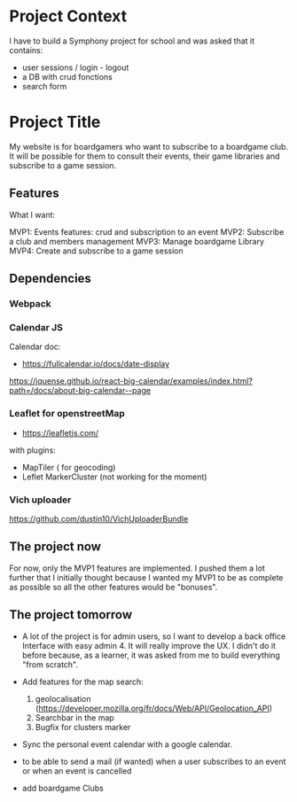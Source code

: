 # Project Context

I have to build a Symphony project for school and was asked that it contains:
- user sessions / login - logout
- a DB with crud fonctions
- search form 

# Project Title

My website is for boardgamers who want to subscribe to a boardgame club. It will be possible for them to consult their events, their game libraries and subscribe to a game session.

## Features

What I want:

MVP1: Events features: crud and subscription to an event
MVP2: Subscribe a club and members management
MVP3: Manage boardgame Library
MVP4: Create and subscribe to a game session

## Dependencies

### Webpack

### Calendar JS
Calendar doc: 
- https://fullcalendar.io/docs/date-display

https://jquense.github.io/react-big-calendar/examples/index.html?path=/docs/about-big-calendar--page

### Leaflet for openstreetMap

- https://leafletjs.com/

with plugins: 
- MapTiler ( for geocoding)
- Leflet MarkerCluster (not working for the moment) 

### Vich uploader
https://github.com/dustin10/VichUploaderBundle

## The project now

For now, only the MVP1 features are implemented. I pushed them a lot further that I initially thought because I wanted my MVP1 to be as complete as possible so all the other features would be "bonuses". 

## The project tomorrow

- A lot of the project is for admin users, so I want to develop a back office Interface with easy admin 4. It will really improve the UX. I didn't do it before because, as a learner, it was asked from me to build everything "from scratch". 

- Add features for the map search:
    1. geolocalisation (https://developer.mozilla.org/fr/docs/Web/API/Geolocation_API)
    2. Searchbar in the map
    3. Bugfix for clusters marker

- Sync the personal event calendar with a google calendar.

- to be able to send a mail (if wanted) when a user subscribes to an event or when an event is cancelled

- add boardgame Clubs

<!-- 
## Getting Started

These instructions will get you a copy of the project up and running on your local machine for development and testing purposes. See deployment for notes on how to deploy the project on a live system. 

### Prerequisites

What things you need to install the software and how to install them

```
Give examples
```

### Installing

A step by step series of examples that tell you how to get a development env running

Say what the step will be

```
Give the example
```

And repeat

```
until finished
```

End with an example of getting some data out of the system or using it for a little demo

## Running the tests

Explain how to run the automated tests for this system

### Break down into end to end tests

Explain what these tests test and why

```
Give an example
```

### And coding style tests

Explain what these tests test and why

```
Give an example
```

## Deployment

Add additional notes about how to deploy this on a live system

## Built With

* [Dropwizard](http://www.dropwizard.io/1.0.2/docs/) - The web framework used
* [Maven](https://maven.apache.org/) - Dependency Management
* [ROME](https://rometools.github.io/rome/) - Used to generate RSS Feeds

## Contributing

Please read [CONTRIBUTING.md](https://gist.github.com/PurpleBooth/b24679402957c63ec426) for details on our code of conduct, and the process for submitting pull requests to us.

## Versioning

We use [SemVer](http://semver.org/) for versioning. For the versions available, see the [tags on this repository](https://github.com/your/project/tags). 

## Authors

* **Billie Thompson** - *Initial work* - [PurpleBooth](https://github.com/PurpleBooth)

See also the list of [contributors](https://github.com/your/project/contributors) who participated in this project.

## License

This project is licensed under the MIT License - see the [LICENSE.md](LICENSE.md) file for details

## Acknowledgments

* Hat tip to anyone whose code was used
* Inspiration
* etc
-->
